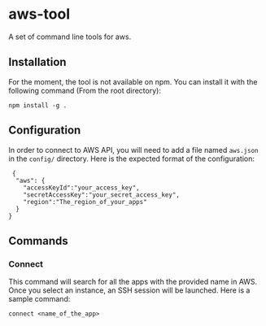 # aws-tool

A set of command line tools for aws.

## Installation
For the moment, the tool is not available on npm.
You can install it with the following command (From the root directory):

```
npm install -g .
```

## Configuration
 In order to connect to AWS API, you will need to add a file named `aws.json` in the `config/` directory.
 Here is the expected format of the configuration:

```
 {
  "aws": {
    "accessKeyId":"your_access_key",
    "secretAccessKey":"your_secret_access_key",
    "region":"The_region_of_your_apps"
  }
}
```

## Commands
### Connect
This command will search for all the apps with the provided name in AWS. Once you select an instance, an SSH session will be launched. Here is a sample command:

```
connect <name_of_the_app>
```
